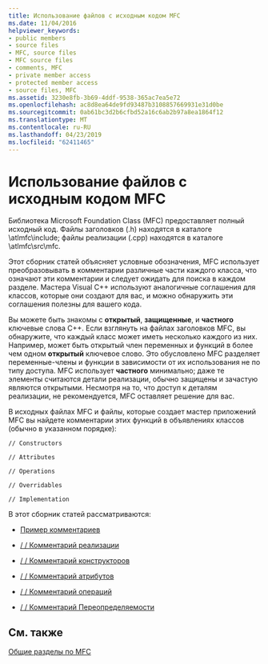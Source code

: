 ```yaml
---
title: Использование файлов с исходным кодом MFC
ms.date: 11/04/2016
helpviewer_keywords:
- public members
- source files
- MFC, source files
- MFC source files
- comments, MFC
- private member access
- protected member access
- source files, MFC
ms.assetid: 3230e8fb-3b69-4ddf-9538-365ac7ea5e72
ms.openlocfilehash: ac8d8ea64de9fd93487b3108857669931e31d0be
ms.sourcegitcommit: 0ab61bc3d2b6cfbd52a16c6ab2b97a8ea1864f12
ms.translationtype: MT
ms.contentlocale: ru-RU
ms.lasthandoff: 04/23/2019
ms.locfileid: "62411465"
---
```

# <a name="using-the-mfc-source-files"></a>Использование файлов с исходным кодом MFC

Библиотека Microsoft Foundation Class (MFC) предоставляет полный исходный код. Файлы заголовков (.h) находятся в каталоге \atlmfc\include; файлы реализации (.cpp) находятся в каталоге \atlmfc\src\mfc.

Этот сборник статей объясняет условные обозначения, MFC использует преобразовывать в комментарии различные части каждого класса, что означают эти комментарии и следует ожидать для поиска в каждом разделе. Мастера Visual C++ используют аналогичные соглашения для классов, которые они создают для вас, и можно обнаружить эти соглашения полезны для вашего кода.

Вы можете быть знакомы с **открытый**, **защищенные**, и **частного** ключевые слова C++. Если взглянуть на файлах заголовков MFC, вы обнаружите, что каждый класс может иметь несколько каждого из них. Например, может быть открытый член переменных и функций в более чем одном **открытый** ключевое слово. Это обусловлено MFC разделяет переменные-члены и функции в зависимости от их использования не по типу доступа. MFC использует **частного** минимально; даже те элементы считаются детали реализации, обычно защищены и зачастую являются открытыми. Несмотря на то, что доступ к деталям реализации, не рекомендуется, MFC оставляет решение для вас.

В исходных файлах MFC и файлы, которые создает мастер приложений MFC вы найдете комментарии этих функций в объявлениях классов (обычно в указанном порядке):

`// Constructors`

`// Attributes`

`// Operations`

`// Overridables`

`// Implementation`

В этот сборник статей рассматриваются:

- [Пример комментариев](../mfc/an-example-of-the-comments.md)

- [/ / Комментарий реализации](../mfc/decrement-implementation-comment.md)

- [/ / Комментарий конструкторов](../mfc/decrement-constructors-comment.md)

- [/ / Комментарий атрибутов](../mfc/decrement-attributes-comment.md)

- [/ / Комментарий операций](../mfc/decrement-operations-comment.md)

- [/ / Комментарий Переопределяемости](../mfc/decrement-overridables-comment.md)

## <a name="see-also"></a>См. также

[Общие разделы по MFC](../mfc/general-mfc-topics.md)
